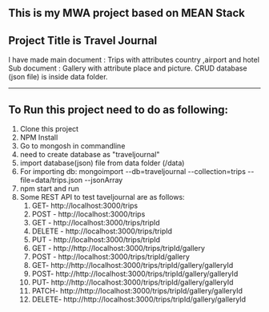 This is my MWA project based on MEAN Stack
-----------------------------------------
Project Title is Travel Journal
-----------------------------------
I have made main document : Trips with attributes country ,airport and hotel
Sub document : Gallery with attribute place and picture.
CRUD database (json file) is inside data folder.

---------------------------------------------------------------------------------

To Run this project need to do as following:
------------------------------------------------------

1. Clone this project
2. NPM Install
3. Go to mongosh in commandline
4. need to create database as "traveljournal"
5. import database(json) file from data folder (/data)
6. For importing db: mongoimport --db=traveljournal --collection=trips --file=data/trips.json --jsonArray
7. npm start and run
8. Some REST API to test taveljournal  are as follows:
   1. GET- http://localhost:3000/trips
   2. POST - http://localhost:3000/trips
   3. GET - http://localhost:3000/trips/tripId
   4. DELETE - http://localhost:3000/trips/tripId
   5. PUT - http://localhost:3000/trips/tripId
   6. GET - http://http://localhost:3000/trips/tripId/gallery
   7. POST - http://localhost:3000/trips/tripId/gallery
   8. GET- http://http://localhost:3000/trips/tripId/gallery/galleryId
   9. POST- http://http://localhost:3000/trips/tripId/gallery/galleryId
   10. PUT- http://http://localhost:3000/trips/tripId/gallery/galleryId
   11. PATCH- http://http://localhost:3000/trips/tripId/gallery/galleryId
   12. DELETE- http://http://localhost:3000/trips/tripId/gallery/galleryId




